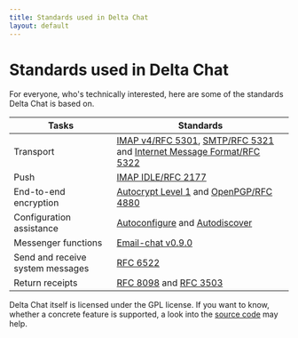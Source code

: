 ```yaml
---
title: Standards used in Delta Chat
layout: default
---
```


# Standards used in Delta Chat

For everyone, who's technically interested, here are some of the standards Delta Chat is based on.

Tasks                            | Standards
---------------------------------|---------------------------------------------
Transport                        | [IMAP v4/RFC 5301](https://tools.ietf.org/html/rfc3501), [SMTP/RFC 5321](https://tools.ietf.org/html/rfc5321) and [Internet Message Format/RFC 5322](https://tools.ietf.org/html/rfc5322)
Push                             | [IMAP IDLE/RFC 2177](https://tools.ietf.org/html/rfc2177)
End-to-end encryption            | [Autocrypt Level 1](https://autocrypt.org/en/latest/level1.html) and [OpenPGP/RFC 4880](https://tools.ietf.org/html/rfc4880)
Configuration assistance         | [Autoconfigure](https://developer.mozilla.org/en-US/docs/Mozilla/Thunderbird/Autoconfiguration) and [Autodiscover](https://technet.microsoft.com/library/bb124251(v=exchg.150).aspx)
Messenger functions              | [Email-chat v0.9.0](https://delta.chat/en/spec)
Send and receive system messages | [RFC 6522](https://tools.ietf.org/html/rfc6522)
Return receipts                  | [RFC 8098](https://tools.ietf.org/html/rfc8098) and [RFC 3503](https://tools.ietf.org/html/rfc3503)

Delta Chat itself is licensed under the GPL license.
If you want to know, whether a concrete feature is supported, a look into the [source code](https://github.com/deltachat) may help.
